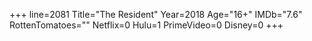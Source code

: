 +++
line=2081
Title="The Resident"
Year=2018
Age="16+"
IMDb="7.6"
RottenTomatoes=""
Netflix=0
Hulu=1
PrimeVideo=0
Disney=0
+++

